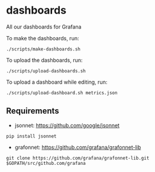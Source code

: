 # dashboards

All our dashboards for Grafana

To make the dashboards, run:
```
./scripts/make-dashboards.sh
```

To upload the dashboards, run:
```
./scripts/upload-dashboards.sh
```

To upload a dashboard while editing, run:
```
./scripts/upload-dashboard.sh metrics.json
```

## Requirements

* jsonnet: https://github.com/google/jsonnet

`pip install jsonnet`

* grafonnet: https://github.com/grafana/grafonnet-lib

`git clone https://github.com/grafana/grafonnet-lib.git $GOPATH/src/github.com/grafana`
